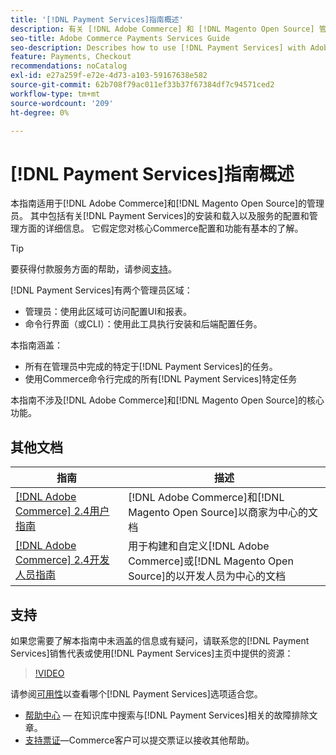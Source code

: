 ```yaml
---
title: '[!DNL Payment Services]指南概述'
description: 有关 [!DNL Adobe Commerce] 和 [!DNL Magento Open Source] 管理员的 [!DNL Payment Services] 的全面信息，包括安装和入门
seo-title: Adobe Commerce Payments Services Guide
seo-description: Describes how to use [!DNL Payment Services] with Adobe Commerce or [!DNL Magento Open Source].
feature: Payments, Checkout
recommendations: noCatalog
exl-id: e27a259f-e72e-4d73-a103-59167638e582
source-git-commit: 62b708f79ac011ef33b37f67384df7c94571ced2
workflow-type: tm+mt
source-wordcount: '209'
ht-degree: 0%

---
```


# [!DNL Payment Services]指南概述

本指南适用于[!DNL Adobe Commerce]和[!DNL Magento Open Source]的管理员。 其中包括有关[!DNL Payment Services]的安装和载入以及服务的配置和管理方面的详细信息。 它假定您对核心Commerce配置和功能有基本的了解。

>[!TIP]
>
>要获得付款服务方面的帮助，请参阅[支持](#support)。

[!DNL Payment Services]有两个管理员区域：

* 管理员：使用此区域可访问配置UI和报表。
* 命令行界面（或CLI）：使用此工具执行安装和后端配置任务。

本指南涵盖：

* 所有在管理员中完成的特定于[!DNL Payment Services]的任务。
* 使用Commerce命令行完成的所有[!DNL Payment Services]特定任务

本指南不涉及[!DNL Adobe Commerce]和[!DNL Magento Open Source]的核心功能。

## 其他文档

| 指南 | 描述 |
|------ | ----------- |
| [[!DNL Adobe Commerce] 2.4用户指南](https://experienceleague.adobe.com/docs/commerce-admin/user-guides/home.html) | [!DNL Adobe Commerce]和[!DNL Magento Open Source]以商家为中心的文档 |
| [[!DNL Adobe Commerce] 2.4开发人员指南](https://developer.adobe.com/commerce/docs) | 用于构建和自定义[!DNL Adobe Commerce]或[!DNL Magento Open Source]的以开发人员为中心的文档 |

## 支持

如果您需要了解本指南中未涵盖的信息或有疑问，请联系您的[!DNL Payment Services]销售代表或使用[!DNL Payment Services]主页中提供的资源：

>[!VIDEO](https://video.tv.adobe.com/v/3447836)

请参阅[可用性](overview.md#availability)以查看哪个[!DNL Payment Services]选项适合您。

* [帮助中心](https://experienceleague.adobe.com/docs/commerce-knowledge-base/kb/overview.html) — 在知识库中搜索与[!DNL Payment Services]相关的故障排除文章。
* [支持票证](https://experienceleague.adobe.com/docs/commerce-knowledge-base/kb/help-center-guide/magento-help-center-user-guide.html#submit-ticket)—Commerce客户可以提交票证以接收其他帮助。
